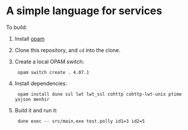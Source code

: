 # A simple language for services

To build:

 1. Install [opam](https://opam.ocaml.org)

 2. Clone this repository, and `cd` into the clone.

 3. Create a local OPAM switch:

         opam switch create . 4.07.1

 4. Install dependencies:

         opam install dune ssl lwt lwt_ssl cohttp cohttp-lwt-unix ptime yojson menhir

 5. Build it and run it:

         dune exec -- src/main.exe test.polly id1=3 id2=5
